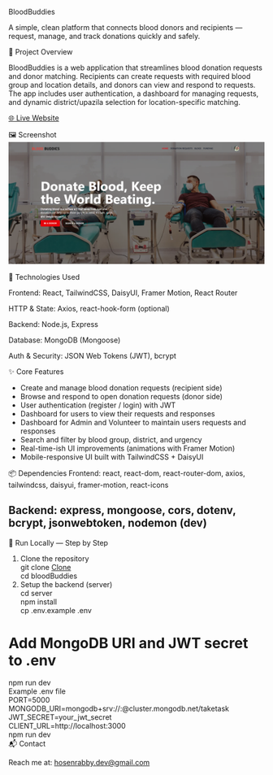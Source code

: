 BloodBuddies

A simple, clean platform that connects blood donors and recipients — request, manage, and track donations quickly and safely.

🔎 Project Overview

BloodBuddies is a web application that streamlines blood donation requests and donor matching. Recipients can create requests with required blood group and location details, and donors can view and respond to requests. The app includes user authentication, a dashboard for managing requests, and dynamic district/upazila selection for location-specific matching.

[🌐 Live Website](https://blood-buddies.netlify.app/)

🖼 Screenshot
![BloodBuddies — screenshot](./public/Screenshot.png)

🧰 Technologies Used

Frontend: React, TailwindCSS, DaisyUI, Framer Motion, React Router

HTTP & State: Axios, react-hook-form (optional)

Backend: Node.js, Express

Database: MongoDB (Mongoose)

Auth & Security: JSON Web Tokens (JWT), bcrypt

✨ Core Features

- Create and manage blood donation requests (recipient side)
- Browse and respond to open donation requests (donor side)
- User authentication (register / login) with JWT
- Dashboard for users to view their requests and responses
- Dashboard for Admin and Volunteer to maintain users requests and responses
- Search and filter by blood group, district, and urgency
- Real-time-ish UI improvements (animations with Framer Motion)
- Mobile-responsive UI built with TailwindCSS + DaisyUI

📦 Dependencies
Frontend: react, react-dom, react-router-dom, axios, tailwindcss, daisyui, framer-motion, react-icons

Backend: express, mongoose, cors, dotenv, bcrypt, jsonwebtoken, nodemon (dev)
---
🚀 Run Locally — Step by Step
1. Clone the repository <br/>
git clone [Clone](https://github.com/hosenrabby/bloodBuddies-client.git)<br/>
cd bloodBuddies<br/>
2. Setup the backend (server)<br/>
cd server<br/>
npm install<br/>
cp .env.example .env<br/>
# Add MongoDB URI and JWT secret to .env<br/>
npm run dev<br/>
Example .env file<br/>
PORT=5000<br/>
MONGODB_URI=mongodb+srv://<user>:<pass>@cluster.mongodb.net/taketask<br/>
JWT_SECRET=your_jwt_secret<br/>
CLIENT_URL=http://localhost:3000<br/>
npm run dev<br/>
📬 Contact

Reach me at: hosenrabby.dev@gmail.com

